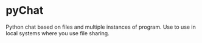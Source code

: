 pyChat
======

Python chat based on files and multiple instances of program. Use to use in local systems where you use file sharing.
